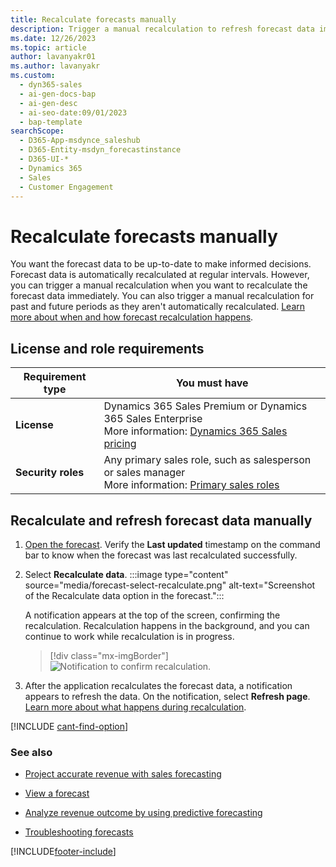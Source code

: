 ```yaml
---
title: Recalculate forecasts manually
description: Trigger a manual recalculation to refresh forecast data immediately instead of waiting for automatic recalculation.
ms.date: 12/26/2023
ms.topic: article
author: lavanyakr01
ms.author: lavanyakr
ms.custom:
  - dyn365-sales
  - ai-gen-docs-bap
  - ai-gen-desc
  - ai-seo-date:09/01/2023
  - bap-template
searchScope:
  - D365-App-msdynce_saleshub
  - D365-Entity-msdyn_forecastinstance
  - D365-UI-*
  - Dynamics 365
  - Sales
  - Customer Engagement
---
```


# Recalculate forecasts manually

You want the forecast data to be up-to-date to make informed decisions. Forecast data is automatically recalculated at regular intervals. However, you can trigger a manual recalculation when you want to recalculate the forecast data immediately. You can also trigger a manual recalculation for past and future periods as they aren't automatically recalculated. [Learn more about when and how forecast recalculation happens](forecast-recalculation-methods.md).

## License and role requirements

| Requirement type | You must have |
|-----------------------|---------|
| **License** | Dynamics 365 Sales Premium or Dynamics 365 Sales Enterprise  <br>More information: [Dynamics 365 Sales pricing](https://dynamics.microsoft.com/sales/pricing/) |
| **Security roles** | Any primary sales role, such as salesperson or sales manager<br>  More information: [Primary sales roles](security-roles-for-sales.md#primary-sales-roles)|


## Recalculate and refresh forecast data manually

1. [Open the forecast](view-forecasts.md). Verify the **Last updated** timestamp on the command bar to know when the forecast was last recalculated successfully.


1. Select **Recalculate data**.
    :::image type="content" source="media/forecast-select-recalculate.png" alt-text="Screenshot of the Recalculate data option in the forecast.":::

    A notification appears at the top of the screen, confirming the recalculation. Recalculation happens in the background, and you can continue to work while recalculation is in progress.

    > [!div class="mx-imgBorder"]
    > ![Notification to confirm recalculation.](media/forecast-recalculate-data-toast-notification.png "Notification to confirm recalculation")

2. After the application recalculates the forecast data, a notification appears to refresh the data. On the notification, select **Refresh page**. [Learn more about what happens during  recalculation](forecast-recalculation-methods.md#what-happens-during-recalculation).

  
[!INCLUDE [cant-find-option](../includes/cant-find-option.md)]

### See also

- [Project accurate revenue with sales forecasting](project-accurate-revenue-sales-forecasting.md)<br>

- [View a forecast](view-forecasts.md)<br>

- [Analyze revenue outcome by using predictive forecasting](/dynamics365/ai/sales/analyze-revenue-outcome-using-predictive-forecasting)

- [Troubleshooting forecasts](ts-forecasts.md)


[!INCLUDE[footer-include](../includes/footer-banner.md)]
